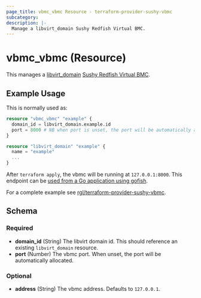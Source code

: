 ```yaml
---
page_title: vbmc_vbmc Resource - terraform-provider-sushy-vbmc
subcategory:
description: |-
  Manage a libvirt_domain Sushy Redfish Virtual BMC.
---
```


# vbmc_vbmc (Resource)

This manages a [libvirt_domain](https://github.com/dmacvicar/terraform-provider-libvirt) [Sushy Redfish Virtual BMC](https://docs.openstack.org/sushy/latest/).

## Example Usage

This is normally used as:

```terraform
resource "vbmc_vbmc" "example" {
  domain_id = libvirt_domain.example.id
  port = 8000 # NB when port is unset, the port will be automatically allocated.
}

resource "libvirt_domain" "example" {
  name = "example"
  ...
}
```

After `terraform apply`, the vbmc will be running at `127.0.0.1:8000`. This endpoint can be [used from a Go application using gofish](https://github.com/stmcginnis/gofish).

For a complete example see [rgl/terraform-provider-sushy-vbmc](https://github.com/rgl/terraform-provider-sushy-vbmc).

## Schema

### Required

- **domain_id** (String) The libvirt domain id. This should reference an existing `libvirt_domain` resource.
- **port** (Number) The vbmc port. When unset, the port will be automatically allocated.

### Optional

- **address** (String) The vbmc address. Defaults to `127.0.0.1`.

